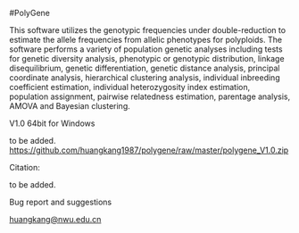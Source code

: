 #PolyGene

This software utilizes the genotypic frequencies under double-reduction to estimate the allele frequencies from allelic phenotypes for polyploids. The software performs a variety of population genetic analyses including tests for genetic diversity analysis, phenotypic or genotypic distribution, linkage disequilibrium, genetic differentiation, genetic distance analysis, principal coordinate analysis, hierarchical clustering analysis, individual inbreeding coefficient estimation, individual heterozygosity index estimation, population assignment, pairwise relatedness estimation, parentage analysis, AMOVA and Bayesian clustering. 

V1.0 64bit for Windows 

to be added.
https://github.com/huangkang1987/polygene/raw/master/polygene_V1.0.zip

Citation:

to be added.

Bug report and suggestions

huangkang@nwu.edu.cn
